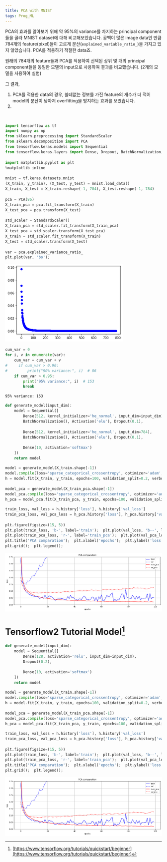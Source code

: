 ```yaml
---
title: PCA with MNIST
tags: Prog_ML
---
```


<!--more-->

PCA의 효과를 알아보기 위해 약 95%의 variance를 차지하는 principal component들을 골라 MNIST dataset에 대해 비교해보았습니다. 공백이 많은 image data인 만큼 784개의 feature(pixel)들이 고르게 분산(`explained_variable_ratio_`)을 가지고 있지 않았습니다. PCA를 적용하기 적절한 data죠. <br>

원래의 784개의 feature들과 PCA를 적용하여 선택된 상위 몇 개의 principal component들을 동일한 모델의 input으로 사용하여 결과를 비교했습니다. (2개의 모델을 사용하여 실험) <br>

그 결과, <br>
1. PCA를 적용한 data의 경우, 쓸데없는 정보를 가진 feature의 개수가 더 적어 model의 분산이 낮아져 overfitting을 방지하는 효과를 보였습니다. <br>
2.


<br>


```python
import tensorflow as tf
import numpy as np
from sklearn.preprocessing import StandardScaler
from sklearn.decomposition import PCA
from tensorflow.keras.models import Sequential
from tensorflow.keras.layers import Dense, Dropout, BatchNormalization, Activation

import matplotlib.pyplot as plt
%matplotlib inline

mnist = tf.keras.datasets.mnist
(X_train, y_train), (X_test, y_test) = mnist.load_data()
X_train, X_test = X_train.reshape(-1, 784), X_test.reshape(-1, 784)

pca = PCA(86)
X_train_pca = pca.fit_transform(X_train)
X_test_pca = pca.transform(X_test)

std_scaler = StandardScaler()
X_train_pca = std_scaler.fit_transform(X_train_pca)
X_test_pca = std_scaler.transform(X_test_pca)
X_train = std_scaler.fit_transform(X_train)
X_test = std_scaler.transform(X_test)

var = pca.explained_variance_ratio_
plt.plot(var, 'bo');
```

![png](/images/2020-03-05-pca_mnist/output_2_0.png)


```python
cum_var = 0
for i, v in enumerate(var):
    cum_var = cum_var + v
#     if cum_var > 0.90:
#         print("90% variance:", i)  # 86
    if cum_var > 0.95:
        print("95% variance:", i)  # 153
        break
```

    95% variance: 153


```python
def generate_model(input_dim):
    model = Sequential([
        Dense(512, kernel_initializer='he_normal', input_dim=input_dim),
        BatchNormalization(), Activation('elu'), Dropout(0.1),

        Dense(512, kernel_initializer='he_normal', input_dim=784),
        BatchNormalization(), Activation('elu'), Dropout(0.1),

        Dense(10, activation='softmax')
    ])
    return model
```


```python
model = generate_model(X_train.shape[-1])
model.compile(loss='sparse_categorical_crossentropy', optimizer='adam', metrics=['acc'])
h = model.fit(X_train, y_train, epochs=100, validation_split=0.2, verbose=0)

model_pca = generate_model(X_train_pca.shape[-1])
model_pca.compile(loss='sparse_categorical_crossentropy', optimizer='adam', metrics=['acc'])
h_pca = model_pca.fit(X_train_pca, y_train, epochs=100, validation_split=0.2, verbose=0)
```


```python
train_loss, val_loss = h.history['loss'], h.history['val_loss']
train_pca_loss, val_pca_loss = h_pca.history['loss'], h_pca.history['val_loss']

plt.figure(figsize=(15, 5))
plt.plot(train_loss, 'b-', label='train');  plt.plot(val_loss, 'b--', label='val')
plt.plot(train_pca_loss, 'r-', label='train_pca');  plt.plot(val_pca_loss, 'r--', label='val_pca')
plt.title('PCA comparation');  plt.xlabel('epochs');  plt.ylabel('loss');  plt.ylim([0, 0.35]);
plt.grid();  plt.legend();
```


![png](/images/2020-03-05-pca_mnist/output_7_0.png)


# Tensorflow2 Tutorial Model[^1]

```python
def generate_model(input_dim):
    model = Sequential([
        Dense(128, activation='relu', input_dim=input_dim),
        Dropout(0.2),

        Dense(10, activation='softmax')
    ])
    return model
```


```python
model = generate_model(X_train.shape[-1])
model.compile(loss='sparse_categorical_crossentropy', optimizer='adam', metrics=['acc'])
h = model.fit(X_train, y_train, epochs=100, validation_split=0.2, verbose=0)

model_pca = generate_model(X_train_pca.shape[-1])
model_pca.compile(loss='sparse_categorical_crossentropy', optimizer='adam', metrics=['acc'])
h_pca = model_pca.fit(X_train_pca, y_train, epochs=100, validation_split=0.2, verbose=0)
```


```python
train_loss, val_loss = h.history['loss'], h.history['val_loss']
train_pca_loss, val_pca_loss = h_pca.history['loss'], h_pca.history['val_loss']

plt.figure(figsize=(15, 5))
plt.plot(train_loss, 'b-', label='train');  plt.plot(val_loss, 'b--', label='val')
plt.plot(train_pca_loss, 'r-', label='train_pca');  plt.plot(val_pca_loss, 'r--', label='val_pca')
plt.title('PCA comparation');  plt.xlabel('epochs');  plt.ylabel('loss');  plt.ylim([0, 0.35]);
plt.grid();  plt.legend();
```


![png](/images/2020-03-05-pca_mnist/output_12_0.png)


[^1]: [https://www.tensorflow.org/tutorials/quickstart/beginner](https://www.tensorflow.org/tutorials/quickstart/beginner)

